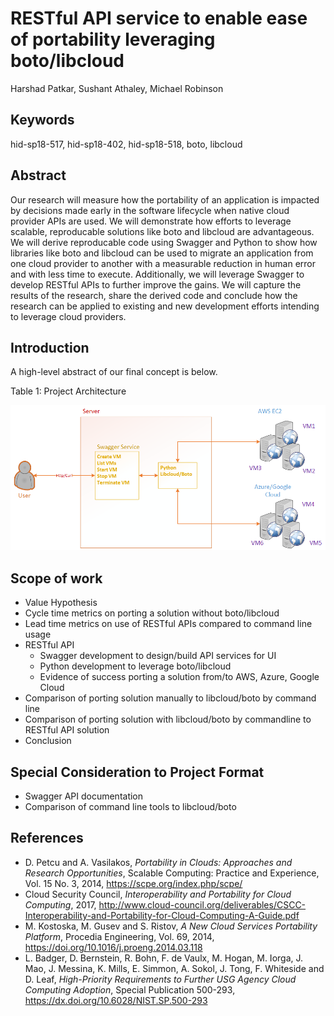 # RESTful API service to enable ease of portability leveraging boto/libcloud

Harshad Patkar, Sushant Athaley, Michael Robinson

## Keywords

hid-sp18-517, hid-sp18-402, hid-sp18-518, boto, libcloud

## Abstract

Our research will measure how the portability of an application is impacted by decisions made early in the software lifecycle when native cloud provider APIs are used. We will demonstrate how efforts to leverage scalable, reproducable solutions like boto and libcloud are advantageous. We will derive reproducable code using Swagger and Python to show how libraries like boto and libcloud can be used to migrate an application from one cloud provider to another with a measurable reduction in human error and with less time to execute. Additionally, we will leverage Swagger to develop RESTful APIs to further improve the gains. We will capture the results of the research, share the derived code and conclude how the research can be applied to existing and new development efforts intending to leverage cloud providers.

## Introduction

A high-level abstract of our final concept is below.

Table 1: Project Architecture

![Project Architecture](https://github.com/cloudmesh-community/hid-sp18-518/blob/master/project/images/proj_arch.png?raw=true)

## Scope of work
- Value Hypothesis
- Cycle time metrics on porting a solution without boto/libcloud
- Lead time metrics on use of RESTful APIs compared to command line usage
- RESTful API
  - Swagger development to design/build API services for UI
  - Python development to leverage boto/libcloud
  - Evidence of success porting a solution from/to AWS, Azure, Google Cloud
- Comparison of porting solution manually to libcloud/boto by command line
- Comparison of porting solution with libcloud/boto by commandline to RESTful API solution
- Conclusion

## Special Consideration to Project Format
- Swagger API documentation
- Comparison of command line tools to libcloud/boto

## References
- D. Petcu and A. Vasilakos, *Portability in Clouds: Approaches and Research Opportunities*, Scalable Computing: Practice and Experience, Vol. 15 No. 3, 2014, https://scpe.org/index.php/scpe/
- Cloud Security Council, *Interoperability and Portability for Cloud
Computing*, 2017, http://www.cloud-council.org/deliverables/CSCC-Interoperability-and-Portability-for-Cloud-Computing-A-Guide.pdf
- M. Kostoska, M. Gusev and S. Ristov, *A New Cloud Services Portability Platform*, Procedia Engineering, Vol. 69, 2014, https://doi.org/10.1016/j.proeng.2014.03.118
- L. Badger, D. Bernstein, R. Bohn, F. de Vaulx, M. Hogan, M. Iorga, J. Mao, J. Messina, K. Mills, E. Simmon, A. Sokol, J. Tong, F. Whiteside and D. Leaf, *High-Priority Requirements to Further USG Agency Cloud Computing Adoption*, Special Publication 500-293, https://dx.doi.org/10.6028/NIST.SP.500-293
